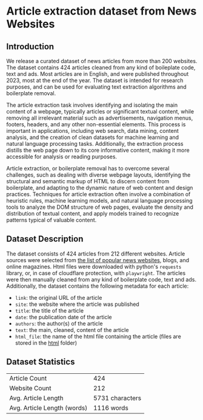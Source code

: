 # Article extraction dataset from  News Websites


## Introduction

We release a curated dataset of news articles from more than 200 websites. The dataset contains 424 articles cleaned from any kind of boileplate code, text and ads. Most articles are in English, and were published throughout 2023, most at the end of the year. The dataset is intended for research purposes, and can be used for evaluating text extraction algorithms and boilerplate removal.

The article extraction task involves identifying and isolating the main content of a webpage, typically articles or significant textual content, while removing all irrelevant material such as advertisements, navigation menus, footers, headers, and any other non-essential elements. This process is important in applications, including web search, data mining, content analysis, and the creation of clean datasets for machine learning and natural language processing tasks. Additionally, the extraction process distills the web page down to its core informative content, making it more accessible for analysis or reading purposes.

Article extraction, or boilerplate removal has to overcome several challenges, such as dealing with diverse webpage layouts, identifying the structural and semantic markup of HTML to discern content from boilerplate, and adapting to the dynamic nature of web content and design practices. Techniques for article extraction often involve a combination of heuristic rules, machine learning models, and natural language processing tools to analyze the DOM structure of web pages, evaluate the density and distribution of textual content, and apply models trained to recognize patterns typical of valuable content.


## Dataset Description

The dataset consists of 424 articles from 212 different websites. Article sources were selected from [the list of popular news websites](https://github.com/AndyTheFactory/newspaper4k/blob/master/newspaper/resources/misc/popular_sources.txt), blogs, and online magazines. Html files were downloaded with python's `requests` library, or, in case of cloudflare protection, with `playwright`. The articles were then manually cleaned from any kind of boilerplate code, text and ads. Additionally, the dataset contains the following metadata for each article:

- `link`: the original URL of the article
- `site`: the website where the article was published
- `title`: the title of the article
- `date`: the publication date of the article
- `authors`: the author(s) of the article
- `text`: the main, cleaned, content of the article
- `html_file`: the name of the html file containing the article (files are stored in the [html](html) folder)


## Dataset Statistics
|               |     |
|---------------|-----|
| Article Count | 424 |
| Website Count | 212 |
| Avg. Article Length |  5731 characters |
| Avg. Article Length (words) |  1116 words |
